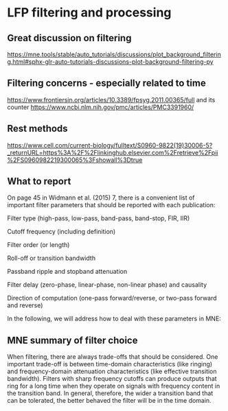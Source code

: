 # LFP filtering and processing

## Great discussion on filtering
https://mne.tools/stable/auto_tutorials/discussions/plot_background_filtering.html#sphx-glr-auto-tutorials-discussions-plot-background-filtering-py

## Filtering concerns - especially related to time
https://www.frontiersin.org/articles/10.3389/fpsyg.2011.00365/full and its counter https://www.ncbi.nlm.nih.gov/pmc/articles/PMC3391960/

## Rest methods
https://www.cell.com/current-biology/fulltext/S0960-9822(19)30006-5?_returnURL=https%3A%2F%2Flinkinghub.elsevier.com%2Fretrieve%2Fpii%2FS0960982219300065%3Fshowall%3Dtrue

## What to report
On page 45 in Widmann et al. (2015) 7, there is a convenient list of important filter parameters that should be reported with each publication:

Filter type (high-pass, low-pass, band-pass, band-stop, FIR, IIR)

Cutoff frequency (including definition)

Filter order (or length)

Roll-off or transition bandwidth

Passband ripple and stopband attenuation

Filter delay (zero-phase, linear-phase, non-linear phase) and causality

Direction of computation (one-pass forward/reverse, or two-pass forward and reverse)

In the following, we will address how to deal with these parameters in MNE:

## MNE summary of filter choice
When filtering, there are always trade-offs that should be considered. One important trade-off is between time-domain characteristics (like ringing) and frequency-domain attenuation characteristics (like effective transition bandwidth). Filters with sharp frequency cutoffs can produce outputs that ring for a long time when they operate on signals with frequency content in the transition band. In general, therefore, the wider a transition band that can be tolerated, the better behaved the filter will be in the time domain.
